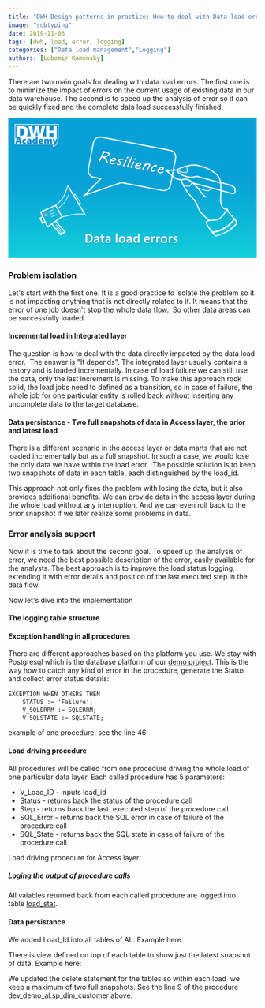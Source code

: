 ```yaml
---
title: "DWH Design patterns in practice: How to deal with Data load errors"
image: "subtyping"
date: 2019-11-03
tags: [dwh, load, error, logging]
categories: ["Data load management","Logging"]
authors: [Lubomir Kamensky]
---
```


There are two main goals for dealing with data load errors. The first one is to minimize the impact of errors on the current usage of existing data in our data warehouse. The second is to speed up the analysis of error so it can be quickly fixed and the complete data load successfully finished. 

<img src="data_load_errors.png" width="800px" alt="Data load errors"/>

### Problem isolation
Let's start with the first one. It is a good practice to isolate the problem so it is not impacting anything that is not directly related to it. It means that the error of one job doesn't stop the whole data flow.  So other data areas can be successfully loaded. 

#### Incremental load in Integrated layer
The question is how to deal with the data directly impacted by the data load error.  The answer is "It depends". The integrated layer usually contains a history and is loaded incrementally. In case of load failure we can still use the data, only the last increment is missing. To make this approach rock solid, the load jobs need to defined as a transition, so in case of failure, the whole job for one particular entity is rolled back without inserting any uncomplete data to the target database.

#### Data persistance - Two full snapshots of data in Access layer, the prior and latest load
There is a different scenario in the access layer or data marts that are not loaded incrementally but as a full snapshot. In such a case, we would lose the only data we have within the load error.  The possible solution is to keep two snapshots of data in each table, each distinguished by the load_id. 

This approach not only fixes the problem with losing the data, but it also provides additional benefits. We can provide data in the access layer during the whole load without any interruption. And we can even roll back to the prior snapshot if we later realize some problems in data. 

### Error analysis support
Now it is time to talk about the second goal. To speed up the analysis of error, we need the best possible description of the error, easily available for the analysts. The best approach is to improve the load status logging, extending it with error details and position of the last executed step in the data flow.

Now let's dive into the implementation

#### The logging table structure
<script src="https://gist.github.com/lubomirkamensky/31571bab82bd12b7c95fdb8f4da0236e.js"></script>

#### Exception handling in all procedures
There are different approaches based on the platform you use. We stay with Postgresql which is the database platform of our [demo project](https://github.com/dwhacademy/demoproject/tree/issue-12-implement_load_error_resistance). This is the way how to catch any kind of error in the procedure, generate the Status and collect error status details: 

```
EXCEPTION WHEN OTHERS THEN
    STATUS := 'Failure';
    V_SQLERRM := SQLERRM;
    V_SQLSTATE := SQLSTATE;
```
example of one procedure, see the line 46:
<script src="https://gist.github.com/lubomirkamensky/6150ba77c31ba3855353830f3ada7fb6.js"></script>

#### Load driving procedure
All procedures will be called from one procedure driving the whole load of one particular data layer. Each called procedure has 5 parameters:

- V_Load_ID - inputs load_id
- Status - returns back the status of the procedure call
- Step - returns back the last  executed step of the procedure call
- SQL_Error - returns back the SQL error in case of failure of the procedure call 
- SQL_State - returns back the SQL state in case of failure of the procedure call

Load driving procedure for Access layer:
<script src="https://gist.github.com/lubomirkamensky/a4cde929abb5642bac2a36e35a7a9e16.js"></script>

##### Loging the output of procedure calls
All vaiables returned back from each called procedure are logged into table [load_stat](https://github.com/dwhacademy/demoproject/blob/issue-12-implement_load_error_resistance/sql/1_layers/4_meta/tables/load_stat.tbl).

#### Data persistance
We added Load_Id into all tables of AL. Example here:
<script src="https://gist.github.com/lubomirkamensky/e944813aeee577d6de129daceeee094c.js"></script>

There is view defined on top of each table to show just the latest snapshot of data. Example here:
<script src="https://gist.github.com/lubomirkamensky/880eaf2697f77a40afbc0c6e7cc00f75.js"></script>

We updated the delete statement for the tables so within each load  we keep a maximum of two full snapshots.
See the line 9 of the procedure dev_demo_al.sp_dim_customer above.